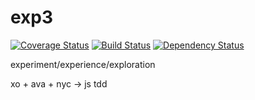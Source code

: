 # exp3

[![Coverage Status](https://coveralls.io/repos/github/forceuser/exp3/badge.svg?branch=master)](https://coveralls.io/github/forceuser/exp3?branch=master)
[![Build Status](https://travis-ci.org/forceuser/exp3.svg?branch=master)](https://travis-ci.org/forceuser/exp3)
[![Dependency Status](https://david-dm.org/forceuser/exp3.svg)](https://david-dm.org/forceuser/exp3)

experiment/experience/exploration

xo + ava + nyc -> js tdd

